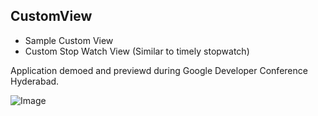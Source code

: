 CustomView
----------

- Sample Custom View
- Custom Stop Watch View (Similar to timely stopwatch)

Application demoed and previewd during Google Developer Conference Hyderabad.

![Image](../snapshots/1_home.png?raw=true)
